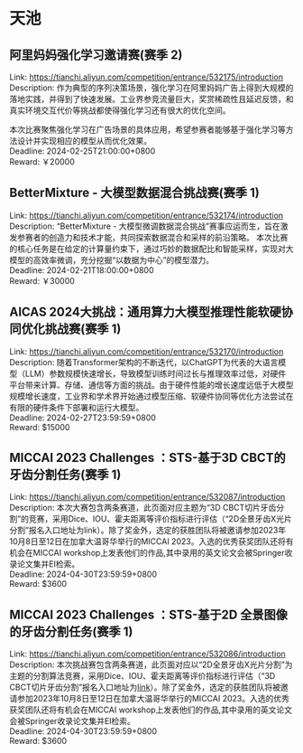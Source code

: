 # 天池



## 阿里妈妈强化学习邀请赛(赛季 2)

Link: https://tianchi.aliyun.com/competition/entrance/532175/introduction  
Description: 作为典型的序列决策场景，强化学习在阿里妈妈广告上得到大规模的落地实践，并得到了快速发展。工业界参竞流量巨大，奖赏稀疏性且延迟反馈，和真实环境交互代价等挑战都使得强化学习还有很大的优化空间。

本次比赛聚焦强化学习在广告场景的具体应用，希望参赛者能够基于强化学习等方法设计并实现相应的模型从而优化效果。  
Deadline: 2024-02-25T21:00:00+0800  
Reward: ￥20000  


## BetterMixture - 大模型数据混合挑战赛(赛季 1)

Link: https://tianchi.aliyun.com/competition/entrance/532174/introduction  
Description: “BetterMixture - 大模型微调数据混合挑战”赛事应运而生，旨在激发参赛者的创造力和技术才能，共同探索数据混合和采样的前沿策略。 本次比赛的核心任务是在给定的计算量约束下，通过巧妙的数据配比和智能采样，实现对大模型的高效率微调，充分挖掘“以数据为中心”的模型潜力。  
Deadline: 2024-02-21T18:00:00+0800  
Reward: ￥30000  


## AICAS 2024大挑战：通用算力大模型推理性能软硬协同优化挑战赛(赛季 1)

Link: https://tianchi.aliyun.com/competition/entrance/532170/introduction  
Description: 随着Transformer架构的不断迭代，以ChatGPT为代表的大语言模型（LLM）参数规模快速增长，导致模型训练时间过长与推理效率过低，对硬件平台带来计算、存储、通信等方面的挑战。由于硬件性能的增长速度远低于大模型规模增长速度，工业界和学术界开始通过模型压缩、软硬件协同等优化方法尝试在有限的硬件条件下部署和运行大模型。  
Deadline: 2024-02-27T23:59:59+0800  
Reward: $15000  


## MICCAI 2023 Challenges ：STS-基于3D CBCT的牙齿分割任务(赛季 1)

Link: https://tianchi.aliyun.com/competition/entrance/532087/introduction  
Description: 本次大赛包含两条赛道，此页面对应主题为“3D CBCT切片牙齿分割”的竞赛，采用Dice、IOU、霍夫距离等评价指标进行评估（“2D全景牙齿X光片分割”报名入口地址为link）。除了奖金外，选定的获胜团队将被邀请参加2023年10月8日至12日在加拿大温哥华举行的MICCAI 2023。入选的优秀获奖团队还将有机会在MICCAI workshop上发表他们的作品,其中录用的英文论文会被Springer收录论文集并EI检索。  
Deadline: 2024-04-30T23:59:59+0800  
Reward: $3600  


## MICCAI 2023 Challenges ：STS-基于2D 全景图像的牙齿分割任务(赛季 1)

Link: https://tianchi.aliyun.com/competition/entrance/532086/introduction  
Description: 本次挑战赛包含两条赛道，此页面对应以“2D全景牙齿X光片分割”为主题的分割算法竞赛，采用Dice、IOU、霍夫距离等评价指标进行评估（“3D CBCT切片牙齿分割”报名入口地址为[link]()）。除了奖金外，选定的获胜团队将被邀请参加2023年10月8日至12日在加拿大温哥华举行的MICCAI 2023。入选的优秀获奖团队还将有机会在MICCAI workshop上发表他们的作品,其中录用的英文论文会被Springer收录论文集并EI检索。  
Deadline: 2024-04-30T23:59:59+0800  
Reward: $3600  

